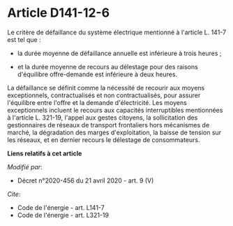 # Article D141-12-6

Le critère de défaillance du système électrique mentionné à l'article L. 141-7 est tel que :

- la durée moyenne de défaillance annuelle est inférieure à trois heures ;

- et la durée moyenne de recours au délestage pour des raisons d'équilibre offre-demande est inférieure à deux heures. 

La défaillance se définit comme la nécessité de recourir aux moyens exceptionnels, contractualisés et non contractualisés,
pour assurer l'équilibre entre l'offre et la demande d'électricité. Les moyens exceptionnels incluent le recours aux
capacités interruptibles mentionnées à l'article L. 321-19, l'appel aux gestes citoyens, la sollicitation des gestionnaires
de réseaux de transport frontaliers hors mécanismes de marché, la dégradation des marges d'exploitation, la baisse de tension
sur les réseaux, et en dernier recours le délestage de consommateurs.

**Liens relatifs à cet article**

_Modifié par_:

  - Décret n°2020-456 du 21 avril 2020 - art. 9 (V)

_Cite_:

  - Code de l'énergie - art. L141-7
  - Code de l'énergie - art. L321-19
